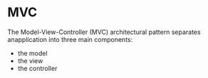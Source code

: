 # MVC


The Model-View-Controller (MVC) architectural pattern separates anapplication into three main components: 
* the model
* the view
* the controller
